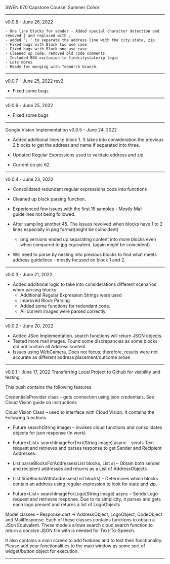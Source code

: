 SWEN 670 Capstone Course. Summer Cohor

---------------------------------------------------------------------------------------------
v0.0.8 - June 26, 2022

    - One line blocks for sender - Added special character detection and removed | and replaced with ;
    - added '; ' to separate the address line with the city,state, zip
    - Fixed bugs with Block two use case
    - Fixed bugs with Block one use case
    - Cleaned up code; removed old code comments.
    - Included BOX exclusion to findcitystatezip logic
    - Lots mores
    - Ready for merging with TeamArch branch.

---------------------------------------------------------------------------------------------
v0.0.7 - June 25, 2022 rev2
 - Fixed some bugs

 ---------------------------------------------------------------------------------------------
v0.0.6 - June 25, 2022
- Fixed some bugs
---------------------------------------------------------------------------------------------
Google Vision Implementation
v0.0.5 - June 24, 2022

 - Added additional lines to block 1. It takes into consideration the previous 2 blocks to get the address and name if separated into three.

 - Updated Regular Expressions used to validate address and zip

 - Current on pic 62
---------------------------------------------------------------------------------------------
v0.0.4 - June 23, 2022

- Consolidated redundant regular expressions code into functions

- Cleaned up block parsing function.

- Experienced few issues with the first 15 samples - Mostly Mail guidelines not being followed.

- After sampling another 45. The issues revolved when blocks have 1 to 2 lines especially in png format(might be coincident)

    - png versions ended up separating content into more blocks even when  compared to jpg equivalent. (again  might be coincident)

- Will need to parse by nesting into previous blocks to find what meets address guidelines - mostly focused on block 1 and 2.


-----------------------------------------------------------------------------------------------
v0.0.3 - June 21, 2022 

- Added additional logic to take into considerations different scenarios when parsing blocks
    - Additional Regular Expression Strings were used
    - Improved Block Parsing
    - Added some functions for redundant code.
    - All current images were parsed correctly.

-----------------------------------------------------------------------------------------------

v0.0.2 - June 20, 2022

- Added JSon Implementation.  search functions will return JSON objects.
- Tested more mail images.  Found some discrepancies as some blocks did not contain all Address content.
- Issues using WebCamera.  Does not focus; therefore, results were not accurate as different address placement/outcome arose   

-----------------------------------------------------------------------------------------------
v0.0.1 - June 17, 2022
Transferring Local Project to Github for visibility and testing.

This push contains the following features

CredentialsProvider class – gets connection using json credentials. See Cloud Vision guide on instructions

Cloud Vision Class – used to interface with Cloud Vision. It contains the Following functions

- 	Future<MailResponse> search(String image) – invokes cloud functions and consolidates objects for json response (In work)

-   Future<List<AddressObject>> searchImageForText(String image) async – sends Text request and retrieves and parses response to get Sender and Recipient Addresses.

-	List<AddressObject> parseBlocksForAddresses(List<Block> blocks, List<int> s) – Obtain both sender and recipient addresses and returns as a List of AddressObjects

-	List<int> findBlocksWithAddresses(List<Block> blocks) – Determines which blocks contain an address using regular expression to look for state and zip.

-	Future<List<LogoObject>> searchImageForLogo(String image) async – Sends Logo request and retrieves response.  Due to its simplicity, it parses and gets each logo present and returns a list of LogoObjects


Model classes – Response.dart -> AddressObject, LogoObject, CodeObject and MailResponse. Each of these classes contains functions to obtain a JSon Equivalent. These models allows search cloud search function to return a concise JSON file with is needed for Text-To-Speech.

It also contains a main screen to add features and to test their functionality. Please add your functionalities to the main window as some sort of widget/button object for execution.

-----------------------------------------------------------------------------------------------